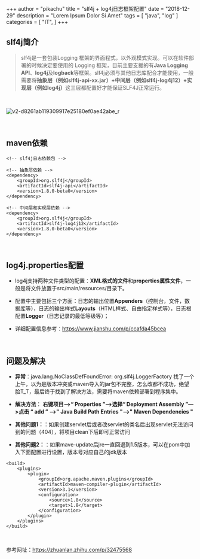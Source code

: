 +++
author = "pikachu"
title = "slf4j + log4j日志框架配置"
date = "2018-12-29"
description = "Lorem Ipsum Dolor Si Amet"
tags = [
    "java",
	"log"
]
categories = [
    "IT",
]
+++



## slf4j简介

> slf4j是一套包装Logging 框架的界面程式，以外观模式实现。可以在软件部署的时候决定要使用的 Logging 框架，目前主要支援的有**Java Logging API**、**log4j**及**logback**等框架。slf4j必须与其他日志库配合才能使用，一般需要将<b>抽象层（例如slf4j-api-xx.jar）+中间层（例如slf4j-log4j12）+实现层（例如log4j）</b>这三层都配置好才能保证SLF4J正常运行。

&nbsp;

![v2-d8261ab119309917e25180ef0ae42abe_r](https://user-images.githubusercontent.com/38284818/50534911-a72c6480-0b7e-11e9-8496-19853b139bae.jpg)

&nbsp;

## maven依赖

```
<!-- slf4j日志依赖包 -->

<!-- 抽象层依赖 -->
<dependency>
	<groupId>org.slf4j</groupId>
	<artifactId>slf4j-api</artifactId>
	<version>1.8.0-beta0</version>
</dependency>

<!-- 中间层和实现层依赖 -->
<dependency>
	<groupId>org.slf4j</groupId>
	<artifactId>slf4j-log4j12</artifactId>
	<version>1.8.0-beta0</version>
</dependency>
```

&nbsp;

## log4j.properties配置

- log4j支持两种文件类型的配置：**XML格式的文件**和**properties属性文件**，一般是将文件放置于src/main/resources/目录下。

- 配置中主要包括三个方面：日志的输出位置**Appenders**（控制台，文件，数据库等），日志的输出样式**Layouts**（HTML样式、自由指定样式等），日志根配置**Logger**（日志记录的最低等级等）；

- 详细配置信息参考：https://www.jianshu.com/p/ccafda45bcea

&nbsp;

## 问题及解决

- **异常**：java.lang.NoClassDefFoundError: org.slf4j.LoggerFactory
找了一个上午，以为是版本冲突或maven导入的jar包不完整，怎么改都不成功，绝望脸T_T，最后终于找到了解决方法，需要将maven依赖部署到程序集中。&nbsp;

- **解决方法**：
<b>右键项目—>“ Properties ”—>选择“ Deployment Assembly ”—>点击 “ add ” —>" Java Build Path Entries "—>" Maven Dependencies " </b>

- **其他问题1：**：如果创建servlet后或者改servlet的类名后出现servlet无法访问到的问题（404），将项目clean下后即可正常访问

- **其他问题2：**：如果mave-update后jre一直回退到1.5版本，可以在pom中加入下面配置进行设置，版本号对应自己的jdk版本
```
<build>
	<plugins>
		<plugin>
			<groupId>org.apache.maven.plugins</groupId>
			<artifactId>maven-compiler-plugin</artifactId>
			<version>3.1</version>
			<configuration>
				<source>1.8</source>
				<target>1.8</target>
			</configuration>
		</plugin>
	</plugins>
</build>
```

&nbsp;

参考网址：https://zhuanlan.zhihu.com/p/32475568
